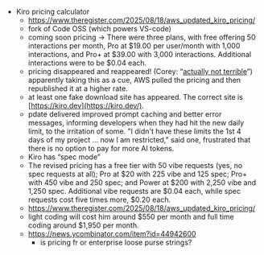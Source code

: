 - Kiro pricing calculator
    - https://www.theregister.com/2025/08/18/aws_updated_kiro_pricing/
    - fork of Code OSS (which powers VS-code)
    - coming soon pricing → There were three plans, with free offering 50 interactions per month, Pro at $19.00 per user/month with 1,000 interactions, and Pro+ at $39.00 with 3,000 interactions. Additional interactions were to be $0.04 each.
    - pricing disappeared and reappeared! (Corey: “[actually not terrible](https://www.theregister.com/2025/07/21/aws_kiro_usage_cap/)”) apparently taking this as a cue, AWS pulled the pricing and then republished it at a higher rate.
    - at least one fake download site has appeared. The correct site is [https://kiro.dev](https://kiro.dev/).
    - pdate delivered improved prompt caching and better error messages, informing developers when they had hit the new daily limit, to the irritation of some. "I didn't have these limits the 1st 4 days of my project … now I am restricted," said one, frustrated that there is no option to pay for more AI tokens.
    - Kiro has “spec mode”
    - The revised pricing has a free tier with 50 vibe requests (yes, no spec requests at all); Pro at $20 with 225 vibe and 125 spec; Pro+ with 450 vibe and 250 spec; and Power at $200 with 2,250 vibe and 1,250 spec. Additional vibe requests are $0.04 each, while spec requests cost five times more, $0.20 each.
    - https://www.theregister.com/2025/08/18/aws_updated_kiro_pricing/
    - light coding will cost him around $550 per month and full time coding around $1,950 per month.
    - https://news.ycombinator.com/item?id=44942600
        - is pricing fr or enterprise loose purse strings?
